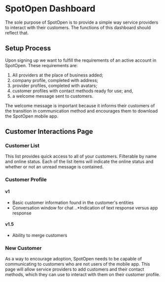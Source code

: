 # SpotOpen Dashboard

The sole purpose of SpotOpen is to provide a simple way service providers to interact with their customers. The functions of this dashboard should reflect that.

## Setup Process

Upon signing up we want to fulfill the requirements of an active account in SpotOpen. These requirements are:

1. All providers at the place of business added;
2. company profile, completed with address;
3. provider profiles, completed with avatars;
2. customer profiles with contact methods ready for use; and,
3. a welcome message sent to customers.

The welcome message is important because it informs their customers of the transition in communication method and encourages them to download the SpotOpen mobile app.

## Customer Interactions Page

### Customer List

This list provides quick access to all of your customers. Filterable by name and online status. Each of the list items will indicate the online status and whether or not an unread message is contained.

### Customer Profile

#### v1

* Basic customer information found in the customer's entities
* Conversation window for chat
..*Indication of text response versus app response

#### v1.5

* Ability to merge customers

### New Customer

As a way to encourage adoption, SpotOpen needs to be capable of communicating to customers who are not users of the mobile app. This page will allow service providers to add customers and their contact methods, which they can use to interact with them on their customer profile.
